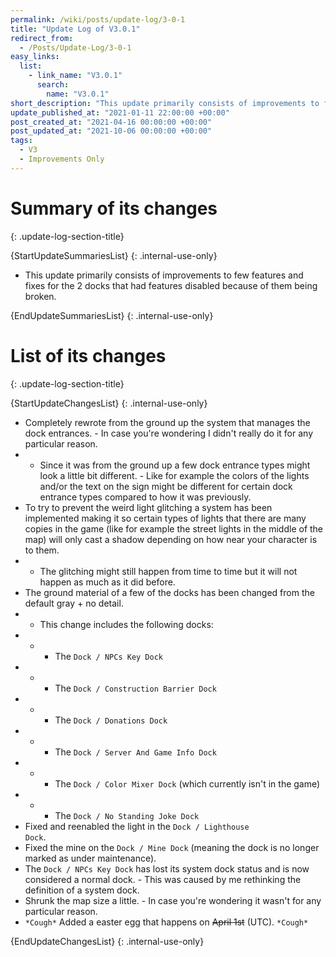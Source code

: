 ```yaml
---
permalink: /wiki/posts/update-log/3-0-1
title: "Update Log of V3.0.1"
redirect_from:
  - /Posts/Update-Log/3-0-1
easy_links:
  list:
    - link_name: "V3.0.1"
      search:
        name: "V3.0.1"
short_description: "This update primarily consists of improvements to few features and fixes for the 2 docks that had features disabled because of them being broken."
update_published_at: "2021-01-11 22:00:00 +00:00"
post_created_at: "2021-04-16 00:00:00 +00:00"
post_updated_at: "2021-10-06 00:00:00 +00:00"
tags:
  - V3
  - Improvements Only
---
```


# Summary of its changes
{: .update-log-section-title}

{StartUpdateSummariesList}
{: .internal-use-only}

* This update primarily consists of improvements to few features and fixes for the 2 docks that had features disabled because of them being broken.

{EndUpdateSummariesList}
{: .internal-use-only}

# List of its changes
{: .update-log-section-title}

{StartUpdateChangesList}
{: .internal-use-only}

* Completely rewrote from the ground up the system that manages the dock entrances. - In case you're wondering I didn't really do it for any particular reason.
* * Since it was from the ground up a few dock entrance types might look a little bit different. - Like for example the colors of the lights and/or the text on the sign might be different for certain dock entrance types compared to how it was previously.
* To try to prevent the weird light glitching a system has been implemented making it so certain types of lights that there are many copies in the game (like for example the street lights in the middle of the map) will only cast a shadow depending on how near your character is to them.
* * The glitching might still happen from time to time but it will not happen as much as it did before.
* The ground material of a few of the docks has been changed from the default gray + no detail.
* * This change includes the following docks:
* * * The <code>Dock / NPCs Key Dock</code>
* * * The <code>Dock / Construction Barrier Dock</code>
* * * The <code>Dock / Donations Dock</code>
* * * The <code>Dock / Server And Game Info Dock</code>
* * * The <code>Dock / Color Mixer Dock</code> (which currently isn't in the game)
* * * The <code>Dock / No Standing Joke Dock</code>
* Fixed and reenabled the light in the <code>Dock / Lighthouse Dock</code>.
* Fixed the mine on the <code>Dock / Mine Dock</code> (meaning the dock is no longer marked as under maintenance).
* The <code>Dock / NPCs Key Dock</code> has lost its system dock status and is now considered a normal dock. - This was caused by me rethinking the definition of a system dock.
* Shrunk the map size a little. - In case you're wondering it wasn't for any particular reason.
* `*Cough*` Added a easter egg that happens on <s class="spoiler">April 1st</s> (UTC). `*Cough*`

{EndUpdateChangesList}
{: .internal-use-only}